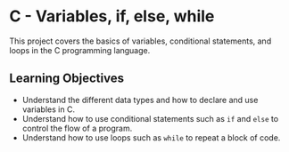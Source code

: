 # C - Variables, if, else, while

This project covers the basics of variables, conditional statements, and loops in the C programming language.

## Learning Objectives

- Understand the different data types and how to declare and use variables in C.
- Understand how to use conditional statements such as `if` and `else` to control the flow of a program.
- Understand how to use loops such as `while` to repeat a block of code.
